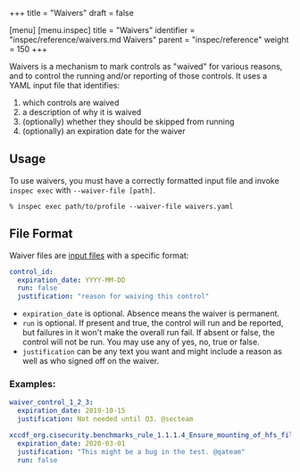 +++
title = "Waivers"
draft = false

[menu]
  [menu.inspec]
    title = "Waivers"
    identifier = "inspec/reference/waivers.md Waivers"
    parent = "inspec/reference"
    weight = 150
+++

Waivers is a mechanism to mark controls as "waived" for various reasons, and to
control the running and/or reporting of those controls.
It uses a YAML input file that identifies:

1. which controls are waived
1. a description of why it is waived
1. (optionally) whether they should be skipped from running
1. (optionally) an expiration date for the waiver

## Usage

To use waivers, you must have a correctly formatted input file and
invoke `inspec exec` with `--waiver-file [path]`.

```
% inspec exec path/to/profile --waiver-file waivers.yaml
```

## File Format

Waiver files are [input files](https://www.inspec.io/docs/reference/inputs/) with a specific format:

```yaml
control_id:
  expiration_date: YYYY-MM-DD
  run: false
  justification: "reason for waiving this control"
```

- `expiration_date` is optional. Absence means the waiver is permanent.
- `run` is optional. If present and true, the control will run and be
  reported, but failures in it won't make the overall run fail. If absent or false, the control will not be run. You may use any of yes, no, true or false.
- `justification` can be any text you want and might include a reason
  as well as who signed off on the waiver.

### Examples:

```yaml
waiver_control_1_2_3:
  expiration_date: 2019-10-15
  justification: Not needed until Q3. @secteam

xccdf_org.cisecurity.benchmarks_rule_1.1.1.4_Ensure_mounting_of_hfs_filesystems_is_disabled:
  expiration_date: 2020-03-01
  justification: "This might be a bug in the test. @qateam"
  run: false
```
